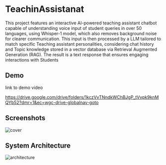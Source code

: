 
# TeachinAssistanat

This project features an interactive AI-powered teaching assistant chatbot capable of understanding voice input of student queries in over 50 languages, using Whisper-1 model, which also removes background noise for clearer communication. This input is then processed by a LLM tailored to match specific Teaching assistant personalities, considering chat history and Topic knowledge stored in a vector database via Retrieval Augmented Generation (RAG). The result is a text response that ensures engaging interactions with Students


## Demo

link to demo video

https://drive.google.com/drive/folders/1kczVvTNndkWChBJgP_tVvpk9knMQYb52?dmr=1&ec=wgc-drive-globalnav-goto
## Screenshots

![cover](https://github.com/user-attachments/assets/e9e1bec4-7e50-495f-bab2-e87daa382b65)

## System Architecture
![architecture](https://github.com/user-attachments/assets/6b8d0999-a9b2-4816-b997-c8ac3e4b7505)

